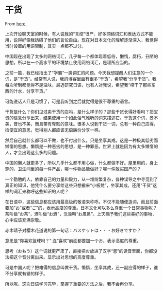 # 干货

From [here](https://yinwang1.substack.com/p/ganhuo).

上次开设聊天室的时候，有人说我的“言控”很严，好多网络词汇和表达方式不能用，说得好像我妨碍了他们的言论自由。现在对日本文化的理解逐渐深入，我觉得当时设置的用语限制，其实一点都不过分。

中国现在出现了太多的网络词汇，几乎每一个都体现着低俗，懒惰，腐朽，丑陋的思想。所以在一个高水平的环境禁止使用网络词汇，是理所应当的。

之前一篇，我已经指出了“学霸”一类词汇的问题。今天我想提醒人们注意的一个词，是“干货”。经常有人说，我的博客里面有很多“干货”，希望我“分享干货”。我每次听到都觉得不是滋味。最近研究日语，也有人对我说，希望我“榨干了那些东西的汁水，分享干货。”

可能说话人只是习惯了，可是我听到之后就觉得是很不尊重的语言。

干货是什么？你们见过卖干货的店吗，是什么样子的？那些干货长得好看吗？把宝贵的信息分享出来，结果使用一个如此俗气难听的词来描述它。干货这个词，景不美，音也不美，而且带有卑贱的意味。很多人说到干货一词，总有一种自己应得，捡便宜的意思，觉得别人都应该无偿廉价分享一样。

然后自己就什么都可以不做，也不付出什么，只是坐享其成。这是一种极其低劣而懒惰的思想。懒惰是一种恶劣的思想，是一种罪恶。世界上就是因为有太多懒惰的人，才会出现这么多的问题。

中国的懒人就更多了，所以几乎什么都不用心做，什么都做不好。屋里用的，身上穿的，卫生间里的每一件产品，哪一件物品能做好？哪一件敢买国产的？

一个勤勉的人，依靠自己的力量和毅力，从一堆纷繁复杂，各种误导之中寻觅到了真正的知识，他凭什么要分享给这些只想搬来“小板凳”，坐享其成，还用“干货”这样的词汇来称呼这些知识的人呢？

在日语中，这些信息都应该用最高级的敬语来称呼。不仅不能随便造词，而且前面要加“お”或者“ご”的，表示高度的尊重。日本文化可以多么尊重一个日常事物呢？茶叫做“お茶”，酒叫做“お酒”，洗澡叫“お風呂”。上天赐予我们这些美好的事物，心中应该充满崇敬。

赤木晴子对樱木花道说的第一句话：バスケットは・・・お好きですか？

意思是“你喜欢篮球吗？” 连“喜欢”前面都要加一个お，表示高度的尊重。

思考（おもう）这个词就更严肃了，直接把お放进了汉字“思”的读音里面，你都没法把这个音分离出来。显示出对思想的高度尊重。

可是中国人呢？把难得的信息叫做干货。懒惰，坐享其成，还一副应得的样子，谁不分享就有错的样子。

所以呢，这次日语学习完毕，掌握了重要的方法之后，我不会再分享。

